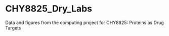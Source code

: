 # CHY8825_Dry_Labs
Data and figures from the computing project for CHY8825: Proteins as Drug Targets
